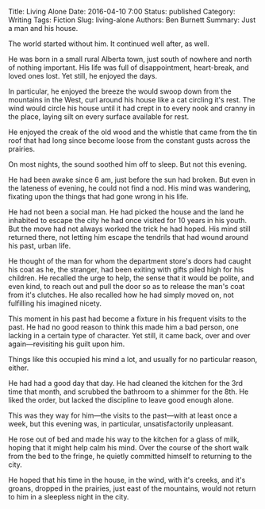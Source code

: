 Title: Living Alone
Date: 2016-04-10 7:00
Status: published
Category: Writing
Tags: Fiction
Slug: living-alone
Authors: Ben Burnett
Summary: Just a man and his house.

The world started without him. It continued well after, as well.

He was born in a small rural Alberta town, just south of nowhere and
north of nothing important. His life was full of disappointment,
heart-break, and loved ones lost. Yet still, he enjoyed the days.

In particular, he enjoyed the breeze the would swoop down from the
mountains in the West, curl around his house like a cat circling it's
rest. The wind would circle his house until it had crept in to every
nook and cranny in the place, laying silt on every surface available
for rest.

He enjoyed the creak of the old wood and the whistle that came from
the tin roof that had long since become loose from the constant gusts
across the prairies.

On most nights, the sound soothed him off to sleep. But not this
evening.

He had been awake since 6 am, just before the sun had broken. But even
in the lateness of evening, he could not find a nod. His mind was
wandering, fixating upon the things that had gone wrong in his life.

He had not been a social man. He had picked the house and the land he
inhabited to escape the city he had once visited for 10 years in his
youth. But the move had not always worked the trick he had hoped. His
mind still returned there, not letting him escape the tendrils
that had wound around his past, urban life.

He thought of the man for whom the department store's doors had caught
his coat as he, the stranger, had been exiting with gifts piled high
for his children. He recalled the urge to help, the sense that it
would be polite, and even kind, to reach out and pull the door so as
to release the man's coat from it's clutches. He also recalled how he
had simply moved on, not fulfilling his imagined nicety.

This moment in his past had become a fixture in his frequent visits to
the past. He had no good reason to think this made him a bad person,
one lacking in a certain type of character. Yet still, it came back,
over and over again&mdash;revisiting his guilt upon him.

Things like this occupied his mind a lot, and usually for no particular
reason, either.

He had had a good day that day. He had cleaned the kitchen for the 3rd
time that month, and scrubbed the bathroom to a shimmer for the 8th. He
liked the order, but lacked the discipline to leave good enough alone.

This was they way for him&mdash;the visits to the past&mdash;with at
least once a week, but this evening was, in particular,
unsatisfactorily unpleasant.

He rose out of bed and made his way to the kitchen for a glass of
milk, hoping that it might help calm his mind. Over the course of the
short walk from the bed to the fringe, he quietly committed himself to
returning to the city.

He hoped that his time in the house, in the wind, with it's creeks,
and it's groans, dropped in the prairies, just east of the mountains,
would not return to him in a sleepless night in the city.
